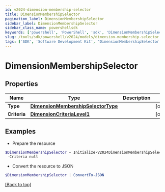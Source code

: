 ```yaml
---
id: v2024-dimension-membership-selector
title: DimensionMembershipSelector
pagination_label: DimensionMembershipSelector
sidebar_label: DimensionMembershipSelector
sidebar_class_name: powershellsdk
keywords: ['powershell', 'PowerShell', 'sdk', 'DimensionMembershipSelector', 'V2024DimensionMembershipSelector'] 
slug: /tools/sdk/powershell/v2024/models/dimension-membership-selector
tags: ['SDK', 'Software Development Kit', 'DimensionMembershipSelector', 'V2024DimensionMembershipSelector']
---
```



# DimensionMembershipSelector

## Properties

Name | Type | Description | Notes
------------ | ------------- | ------------- | -------------
**Type** | [**DimensionMembershipSelectorType**](dimension-membership-selector-type) |  | [optional] 
**Criteria** | [**DimensionCriteriaLevel1**](dimension-criteria-level1) |  | [optional] 

## Examples

- Prepare the resource
```powershell
$DimensionMembershipSelector = Initialize-V2024DimensionMembershipSelector  -Type null `
 -Criteria null
```

- Convert the resource to JSON
```powershell
$DimensionMembershipSelector | ConvertTo-JSON
```


[[Back to top]](#) 

